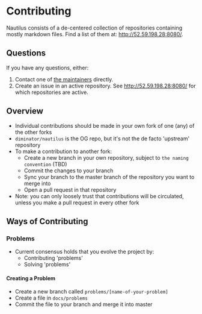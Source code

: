 # Contributing

Nautilus consists of a de-centered collection of repositories containing mostly markdown files. Find a list of them at: http://52.59.198.28:8080/.

## Questions

If you have any questions, either:
1. Contact one of [the maintainers](https://github.com/diminator/nautilus/blob/master/CODE_OF_CONDUCT.md) directly.
2. Create an issue in an active repository. See http://52.59.198.28:8080/ for which repositories are active.

## Overview

- Individual contributions should be made in your own fork of one (any) of the other forks
- `diminator/nautilus` is the OG repo, but it's not the de facto 'upstream' repository
- To make a contribution to another fork:
  - Create a new branch in your own repository, subject to `the naming convention` (TBD)
  - Commit the changes to your branch
  - Sync your branch to the master branch of the repository you want to merge into
  - Open a pull request in that repository
- Note: you can only loosely trust that contributions will be circulated, unless you make a pull request in every other fork

## Ways of Contributing

### Problems

- Current consensus holds that you evolve the project by:
  - Contributing 'problems'
  - Solving 'problems'

#### Creating a Problem

- Create a new branch called `problems/[name-of-your-problem]`
- Create a file in `docs/problems`
- Commit the file to your branch and merge it into master
